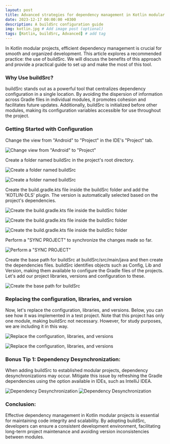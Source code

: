 ```yaml
---
layout: post
title: Advanced strategies for dependency management in Kotlin modular projects
date: 2023-12-17 00:00:00 +0300
description: A buildSrc configuration guide
img: kotlin.jpg # Add image post (optional)
tags: [Kotlin, buildSrc, Advanced] # add tag
---
```


In Kotlin modular projects, efficient dependency management is crucial for smooth and organized development. This article explores a recommended practice: the use of buildSrc. We will discuss the benefits of this approach and provide a practical guide to set up and make the most of this tool.

### Why Use buildSrc?

buildSrc stands out as a powerful tool that centralizes dependency configuration in a single location. By avoiding the dispersion of information across Gradle files in individual modules, it promotes cohesion and facilitates future updates. Additionally, buildSrc is initialized before other modules, making its configuration variables accessible for use throughout the project.

### Getting Started with Configuration

Change the view from "Android" to "Project" in the IDE's "Project" tab.

![Change view from "Android" to "Project"]({{site.baseurl}}/assets/img/posts/post1/img1.png)

Create a folder named buildSrc in the project's root directory.

![Create a folder named buildSrc]({{site.baseurl}}/assets/img/posts/post1/img2.png)

![Create a folder named buildSrc]({{site.baseurl}}/assets/img/posts/post1/img3.png)

Create the build.gradle.kts file inside the buildSrc folder and add the 'KOTLIN-DLS' plugin. The version is automatically selected based on the project's dependencies.

![Create the build.gradle.kts file inside the buildSrc folder]({{site.baseurl}}/assets/img/posts/post1/img4.png)

![Create the build.gradle.kts file inside the buildSrc folder]({{site.baseurl}}/assets/img/posts/post1/img5.png)

![Create the build.gradle.kts file inside the buildSrc folder]({{site.baseurl}}/assets/img/posts/post1/img6.png)

Perform a "SYNC PROJECT" to synchronize the changes made so far.

![Perform a "SYNC PROJECT"]({{site.baseurl}}/assets/img/posts/post1/img7.png)

Create the base path for buildSrc at buildSrc/src/main/java and then create the dependencies files. buildSrc identifies objects such as Config, Lib and Version, making them available to configure the Gradle files of the projects. Let's add our project libraries, versions and configuration to these.

![Create the base path for buildSrc]({{site.baseurl}}/assets/img/posts/post1/img8.png)

### Replacing the configuration, libraries, and version

Now, let's replace the configuration, libraries, and versions. Below, you can see how it was implemented in a test project. Note that this project has only one module, making buildSrc not necessary. However, for study purposes, we are including it in this way.

![Replace the configuration, libraries, and versions]({{site.baseurl}}/assets/img/posts/post1/img9.png)

![Replace the configuration, libraries, and versions]({{site.baseurl}}/assets/img/posts/post1/img10.png)

### Bonus Tip 1: Dependency Desynchronization:

When adding buildSrc to established modular projects, dependency desynchronizations may occur. Mitigate this issue by refreshing the Gradle dependencies using the option available in IDEs, such as IntelliJ IDEA.

![Dependency Desynchronization]({{site.baseurl}}/assets/img/posts/post1/img11.png)
![Dependency Desynchronization]({{site.baseurl}}/assets/img/posts/post1/img12.png)

### Conclusion:

Effective dependency management in Kotlin modular projects is essential for maintaining code integrity and scalability. By adopting buildSrc, developers can ensure a consistent development environment, facilitating long-term project maintenance and avoiding version inconsistencies between modules.